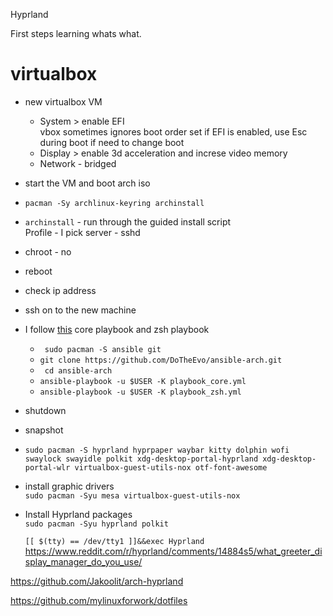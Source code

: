 Hyprland

First steps learning whats what.

# virtualbox

* new virtualbox VM
  * System > enable EFI<br>
    vbox sometimes ignores boot order set if EFI is enabled,
    use Esc during boot if need to change boot
  * Display > enable 3d acceleration and increse video memory
  * Network - bridged
* start the VM and boot arch iso
* `pacman -Sy archlinux-keyring archinstall`<br>
* `archinstall` - run through the guided install script<br>
  Profile - I pick server - sshd
* chroot - no
* reboot
* check ip address
* ssh on to the new machine
* I follow [this](https://github.com/DoTheEvo/ansible-arch) core playbook and zsh playbook
  * ` sudo pacman -S ansible git`
  * `git clone https://github.com/DoTheEvo/ansible-arch.git`
  * ` cd ansible-arch`
  * `ansible-playbook -u $USER -K playbook_core.yml`
  * `ansible-playbook -u $USER -K playbook_zsh.yml`
* shutdown
* snapshot
* `sudo pacman -S hyprland hyprpaper waybar kitty dolphin wofi swaylock swayidle polkit xdg-desktop-portal-hyprland xdg-desktop-portal-wlr virtualbox-guest-utils-nox otf-font-awesome`
* install graphic drivers<br>
  `sudo pacman -Syu mesa virtualbox-guest-utils-nox` 
* Install Hyprland packages<br>
  `sudo pacman -Syu hyprland polkit` 


  `[[ $(tty) == /dev/tty1 ]]&&exec Hyprland`
https://www.reddit.com/r/hyprland/comments/14884s5/what_greeter_display_manager_do_you_use/




https://github.com/Jakoolit/arch-hyprland

https://github.com/mylinuxforwork/dotfiles
